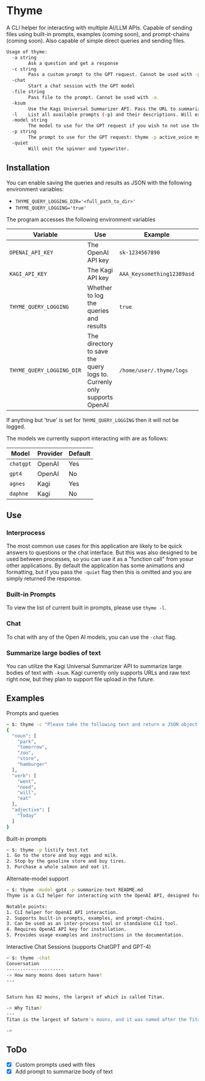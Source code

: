 # Thyme

A CLI helper for interacting with multiple AI/LLM APIs. Capable of sending files using built-in prompts, examples (coming soon), and prompt-chains (coming soon). Also capable of simple direct queries and sending files.

```bash
Usage of thyme:
  -a string
        Ask a question and get a response
  -c string
        Pass a custom prompt to the GPT request. Cannot be used with -p.
  -chat
        Start a chat session with the GPT model
  -file string
        Pass file to the prompt. Cannot be used with -a.
  -ksum
        Use the Kagi Universal Summarizer API. Pass the URL to summarize after -a.
  -l    List all available prompts (-p) and their descriptions. Will exit.
  -model string
        The model to use for the GPT request if you wish to not use the default
  -p string
        The prompt to use for the GPT request: thyme -p active_voice my_blog_post.txt
  -quiet
        Will omit the spinner and typewriter.

```


## Installation

You can enable saving the queries and results as JSON with the following environment variables:

- `THYME_QUERY_LOGGING_DIR='<full_path_to_dir>'`
- `THYME_QUERY_LOGGING='true'`

The program accesses the following environment variables

| Variable | Use | Example | Required | 
| --- | --- | --- | --- |
| `OPENAI_API_KEY` | The OpenAI API key | `sk-1234567890` | Yes |
| `KAGI_API_KEY` | The Kagi API key | `AAA_Keysomething12389asd` | Yes |
| `THYME_QUERY_LOGGING` | Whether to log the queries and results | `true` | No |
| `THYME_QUERY_LOGGING_DIR` | The directory to save the query logs to. Currenly only supports OpenAI | `/home/user/.thyme/logs` | No |

If anything but 'true' is set for `THYME_QUERY_LOGGING` then it will not be logged.

The models we currently support interacting with are as follows: 

| Model | Provider | Default |
| --- | --- | --- |
| `chatgpt` | OpenAI | Yes |
| `gpt4` | OpenAI | No |
| `agnes` | Kagi | Yes |
| `daphne` | Kagi | No |

## Use

### Interprocess

The most common use cases for this application are likely to be quick answers to questions or the chat interface. But this was also designed to be used between processes, so you can use it as a "function call" from yosur other applications. By default the application has some animations and formatting, but if you pass the `-quiet` flag then this is omitted and you are simply returned the response.

### Built-in Prompts

To view the list of current built in prompts, please use `thyme -l`.

### Chat

To chat with any of the Open AI models, you can use the `-chat` flag.

### Summarize large bodies of text

You can utilize the Kagi Universal Summarizer API to summarize large bodies of text with `-ksum`. Kagi currently only supports URLs and raw text right now, but they plan to support file upload in the future.


## Examples

Prompts and queries

```bash
~ $: thyme -c "Please take the following text and return a JSON object of the different word types such as verb, nouns, etc. Please do not explain anything." -text "Today I went to the park and tomorrow I need to go to the zoo. After the store today I will eat a hamburger" 
{                   
  "noun": [
    "park",
    "tomorrow",
    "zoo",
    "store",
    "hamburger"
  ],
  "verb": [
    "went",
    "need",
    "will",
    "eat"
  ],
  "adjective": [
    "Today"
  ]
}
```

Built-in prompts

```bash
~ $: thyme -p listify test.txt
1. Go to the store and buy eggs and milk.
2. Stop by the gasoline store and buy tires.
3. Purchase a whole salmon and eat it.
```

Alternate-model support

```bash
~ $: thyme -model gpt4 -p summarize-text README.md
Thyme is a CLI helper for interacting with the OpenAI API, designed for sending files and simple direct queries. It can be used as an inter-process tool or a standalone CLI tool. The installation process requires the users to export their OpenAI API key and build the application. Examples provided demonstrate how to use Thyme for various purposes, such as asking a question and processing a text file to list the content.

Notable points:
1. CLI helper for OpenAI API interaction.
2. Supports built-in prompts, examples, and prompt-chains.
3. Can be used as an inter-process tool or standalone CLI tool.
4. Requires OpenAI API key for installation.
5. Provides usage examples and instructions in the documentation.
```

Interactive Chat Sessions (supports ChatGPT and GPT-4)

```bash
~ $: thyme -chat            
Conversation
---------------------
-> How many moons does saturn have?
---


Saturn has 82 moons, the largest of which is called Titan.

-> Why Titan?
---
Titan is the largest of Saturn's moons, and it was named after the Titans of Greek mythology, which were powerful giants who were the ancestors of the gods. The name Titan is very appropriate for this moon, as it is the only known moon in the solar system to have a thick atmosphere, with clouds, rain, lakes, and rivers. Titan is also the second-largest moon in the solar system, after Jupiter's moon Ganymede.

-> 
```

## ToDo
- [x] Custom prompts used with files
- [x] Add prompt to summarize body of text
